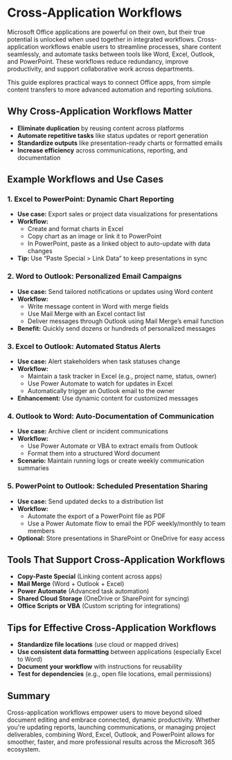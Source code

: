 # Cross-Application Workflows

Microsoft Office applications are powerful on their own, but their true potential is unlocked when used together in integrated workflows. Cross-application workflows enable users to streamline processes, share content seamlessly, and automate tasks between tools like Word, Excel, Outlook, and PowerPoint. These workflows reduce redundancy, improve productivity, and support collaborative work across departments.

This guide explores practical ways to connect Office apps, from simple content transfers to more advanced automation and reporting solutions.

## Why Cross-Application Workflows Matter

- **Eliminate duplication** by reusing content across platforms
- **Automate repetitive tasks** like status updates or report generation
- **Standardize outputs** like presentation-ready charts or formatted emails
- **Increase efficiency** across communications, reporting, and documentation

## Example Workflows and Use Cases

### 1. **Excel to PowerPoint: Dynamic Chart Reporting**
- **Use case:** Export sales or project data visualizations for presentations
- **Workflow:**
  - Create and format charts in Excel
  - Copy chart as an image or link it to PowerPoint
  - In PowerPoint, paste as a linked object to auto-update with data changes
- **Tip:** Use “Paste Special > Link Data” to keep presentations in sync

### 2. **Word to Outlook: Personalized Email Campaigns**
- **Use case:** Send tailored notifications or updates using Word content
- **Workflow:**
  - Write message content in Word with merge fields
  - Use Mail Merge with an Excel contact list
  - Deliver messages through Outlook using Mail Merge’s email function
- **Benefit:** Quickly send dozens or hundreds of personalized messages

### 3. **Excel to Outlook: Automated Status Alerts**
- **Use case:** Alert stakeholders when task statuses change
- **Workflow:**
  - Maintain a task tracker in Excel (e.g., project name, status, owner)
  - Use Power Automate to watch for updates in Excel
  - Automatically trigger an Outlook email to the owner
- **Enhancement:** Use dynamic content for customized messages

### 4. **Outlook to Word: Auto-Documentation of Communication**
- **Use case:** Archive client or incident communications
- **Workflow:**
  - Use Power Automate or VBA to extract emails from Outlook
  - Format them into a structured Word document
- **Scenario:** Maintain running logs or create weekly communication summaries

### 5. **PowerPoint to Outlook: Scheduled Presentation Sharing**
- **Use case:** Send updated decks to a distribution list
- **Workflow:**
  - Automate the export of a PowerPoint file as PDF
  - Use a Power Automate flow to email the PDF weekly/monthly to team members
- **Optional:** Store presentations in SharePoint or OneDrive for easy access

## Tools That Support Cross-Application Workflows

- **Copy-Paste Special** (Linking content across apps)
- **Mail Merge** (Word + Outlook + Excel)
- **Power Automate** (Advanced task automation)
- **Shared Cloud Storage** (OneDrive or SharePoint for syncing)
- **Office Scripts or VBA** (Custom scripting for integrations)

## Tips for Effective Cross-Application Workflows

- **Standardize file locations** (use cloud or mapped drives)
- **Use consistent data formatting** between applications (especially Excel to Word)
- **Document your workflow** with instructions for reusability
- **Test for dependencies** (e.g., open file locations, email permissions)

## Summary

Cross-application workflows empower users to move beyond siloed document editing and embrace connected, dynamic productivity. Whether you're updating reports, launching communications, or managing project deliverables, combining Word, Excel, Outlook, and PowerPoint allows for smoother, faster, and more professional results across the Microsoft 365 ecosystem.
